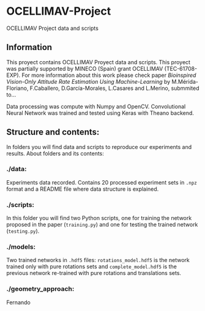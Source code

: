 # OCELLIMAV-Project
OCELLIMAV Project data and scripts

## Information
This proyect contains OCELLIMAV Proyect data and scripts. This proyect was partially supported by MINECO (Spain) grant OCELLIMAV (TEC-61708-EXP). For more information about this work please check paper *Bioinspired Vision-Only Attitude Rate Estimation Using Machine-Learning* by M.Mérida-Floriano, F.Caballero, D.García-Morales, L.Casares and L.Merino, submmited to...

Data processing was compute with Numpy and OpenCV. Convolutional Neural Network was trained and tested using Keras with Theano backend.


## Structure and contents:
In folders you will find data and scripts to reproduce our experiments and results. About folders and its contents:

### ./data:
Experiments data recorded. Contains 20 processed experiment sets in `.npz` format and a README file where data structure is explained.

### ./scripts:
In this folder you will find two Python scripts, one for training the network proposed in the paper (`training.py`) and one for testing the trained network (`testing.py`).
  

### ./models:
Two trained networks in `.hdf5` files: `rotations_model.hdf5` is the network trained only with pure rotations sets and `complete_model.hdf5` is the previous network re-trained with pure rotations and translations sets.


### ./geometry_approach: 
Fernando
